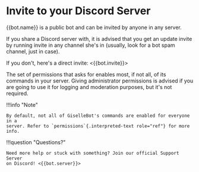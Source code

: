 Invite to your Discord Server
=============================

{{bot.name}} is a public bot and can be invited by anyone in any server.

If you share a Discord server with, it is advised that you get an
update invite by running invite in any channel she's in (usually, look
for a bot spam channel, just in case).

If you don't, here's a direct invite: <{{bot.invite}}>

The set of permissions that asks for enables most, if not all, of its
commands in your server. Giving administrator permissions is advised if
you are going to use it for logging and moderation purposes, but it's
not required.

!!!info "Note"

    By default, not all of GiselleBot's commands are enabled for everyone in a
    server. Refer to `permissions`{.interpreted-text role="ref"} for more
    info.


!!!question "Questions?"

    Need more help or stuck with something? Join our official Support Server
    on Discord! <{{bot.server}}>

